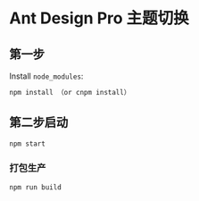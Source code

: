 # Ant Design Pro 主题切换

## 第一步

Install `node_modules`:

```bash
npm install （or cnpm install）
```

## 第二步启动

```bash
npm start
```

### 打包生产

```bash
npm run build
```